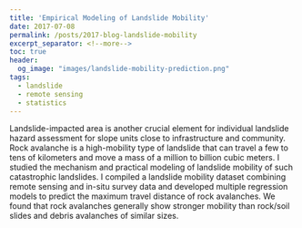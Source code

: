 ```yaml
---
title: 'Empirical Modeling of Landslide Mobility'
date: 2017-07-08
permalink: /posts/2017-blog-landslide-mobility
excerpt_separator: <!--more-->
toc: true
header: 
  og_image: "images/landslide-mobility-prediction.png"
tags:
  - landslide
  - remote sensing
  - statistics
---
```


Landslide-impacted area is another crucial element for individual landslide hazard assessment for slope units close to infrastructure and community. Rock avalanche is a high-mobility type of landslide that can travel a few to tens of kilometers and move a mass of a million to billion cubic meters. I studied the mechanism and practical modeling of landslide mobility of such catastrophic landslides. I compiled a landslide mobility dataset combining remote sensing and in-situ survey data and developed multiple regression models to predict the maximum travel distance of rock avalanches. We found that rock avalanches generally show stronger mobility than rock/soil slides and debris avalanches of similar sizes.


